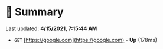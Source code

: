 # 📖 Summary
Last updated: **4/15/2021, 7:15:44 AM**

- `GET` [https://google.com](https://google.com) - **Up** (178ms)
